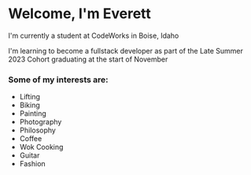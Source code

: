 # Welcome, I'm Everett

I'm currently a student at CodeWorks in Boise, Idaho

I'm learning to become a fullstack developer as part of the Late Summer 2023 Cohort graduating at the start of November

### Some of my interests are: 
- Lifting 
- Biking
- Painting
- Photography 
- Philosophy 
- Coffee
- Wok Cooking
- Guitar 
- Fashion


<!--
**everettsmith928/everettsmith928** is a ✨ _special_ ✨ repository because its `README.md` (this file) appears on your GitHub profile.

Here are some ideas to get you started:

- 🔭 I’m currently working on ...
- 🌱 I’m currently learning ...
- 👯 I’m looking to collaborate on ...
- 🤔 I’m looking for help with ...
- 💬 Ask me about ...
- 📫 How to reach me: ...
- 😄 Pronouns: ...
- ⚡ Fun fact: ...
-->
